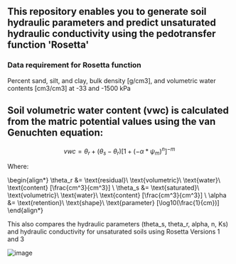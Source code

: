 ## This repository enables you to generate soil  hydraulic parameters and predict unsaturated hydraulic conductivity using the pedotransfer function 'Rosetta'

### Data requirement for Rosetta function

Percent sand, silt, and clay, bulk density [g/cm3], and volumetric water contents [cm3/cm3] at -33 and -1500 kPa


## Soil volumetric water content (vwc) is calculated from the matric potential values using the van Genuchten equation:
$$
vwc = \theta_r + (\theta_s - \theta_r) [1 + (-\alpha * \psi_m)^{n}]^{-m}
$$

Where:

\begin{align*}
\theta_r &= \text{residual}\ \text{volumetric}\ \text{water}\ \text{content} [\frac{cm^3}{cm^3}] \\
\theta_s &= \text{saturated}\ \text{volumetric}\ \text{water}\ \text{content} [\frac{cm^3}{cm^3}] \\
\alpha &= \text{retention}\ \text{shape}\ \text{parameter} [\log10(\frac{1}{cm})]
\end{align*}



This also compares the hydraulic parameters (theta_s, theta_r, alpha, n, Ks) and hydraulic conductivity for unsaturated soils using Rosetta Versions 1 and 3


![image](https://github.com/MarkBarbadillo/Rosetta-Soilhydraulicconductivity/assets/157748709/3b781a05-5abf-4ba0-9782-230f65226561)
